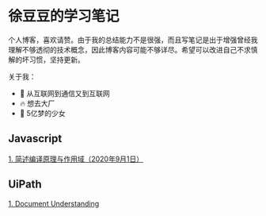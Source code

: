 # 徐豆豆的学习笔记

个人博客，喜欢请赞。由于我的总结能力不是很强，而且写笔记是出于增强曾经我理解不够透彻的技术概念，因此博客内容可能不够详尽。希望可以改进自己不求慎解的坏习惯，坚持更新。

关于我：
* :ribbon: 从互联网到通信又到互联网
* :fire: 想去大厂
* :purple_heart: 5亿梦的少女


## Javascript
[1. 简述编译原理与作用域（2020年9月1日）](https://github.com/TastySummer/blog/issues/1)

## UiPath
[1. Document Understanding]()
